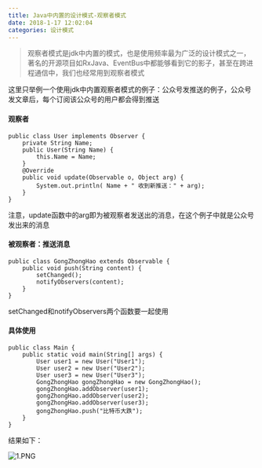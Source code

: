 ```yaml
---
title: Java中内置的设计模式-观察者模式
date: 2018-1-17 12:02:04
categories: 设计模式
---
```


> 观察者模式是jdk中内置的模式，也是使用频率最为广泛的设计模式之一，著名的开源项目如RxJava、EventBus中都能够看到它的影子，甚至在跨进程通信中，我们也经常用到观察者模式

这里只举例一个使用jdk中内置观察者模式的例子：公众号发推送的例子，公众号发文章后，每个订阅该公众号的用户都会得到推送

#### 观察者

```
public class User implements Observer {
    private String Name;
    public User(String Name) {
        this.Name = Name;
    }
    @Override
    public void update(Observable o, Object arg) {
        System.out.println( Name + " 收到新推送：" + arg);
    }
}
```

注意，update函数中的arg即为被观察者发送出的消息，在这个例子中就是公众号发出来的消息

#### 被观察者：推送消息

```
public class GongZhongHao extends Observable {
    public void push(String content) {
        setChanged();
        notifyObservers(content);
    }
}
```
setChanged和notifyObservers两个函数要一起使用

#### 具体使用

```
public class Main {
    public static void main(String[] args) {
        User user1 = new User("User1");
        User user2 = new User("User2");
        User user3 = new User("User3");
        GongZhongHao gongZhongHao = new GongZhongHao();
        gongZhongHao.addObserver(user1);
        gongZhongHao.addObserver(user2);
        gongZhongHao.addObserver(user3);
        gongZhongHao.push("比特币大跌");
    }
}
```

结果如下：

![1.PNG](https://i.loli.net/2018/01/14/5a5ab91bc778d.png)



